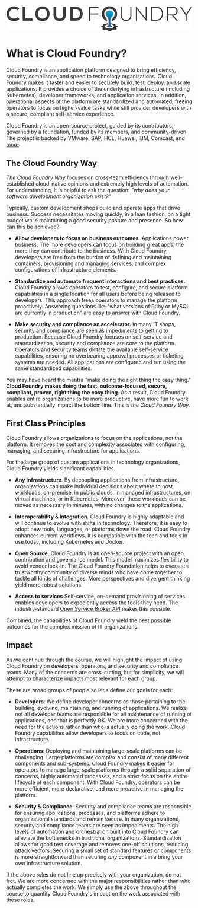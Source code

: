 
![Cloud Foundry logo](images/CFF_Logo_rgb.png)

# What is Cloud Foundry?

Cloud Foundry is an application platform designed to bring efficiency, security, compliance, and speed to technology organizations. Cloud Foundry makes it faster and easier to securely build, test, deploy, and scale applications. It provides a choice of the underlying infrastructure (including Kubernetes), developer frameworks, and application services. In addition, operational aspects of the platform are standardized and automated, freeing operators to focus on higher-value tasks while still provider developers with a secure, compliant self-service experience.

Cloud Foundry is an open-source project, guided by its contributors, governed by a foundation, funded by its members, and community-driven. The project is backed by VMware, SAP, HCL, Huawei, IBM, Comcast, and [more](https://www.cloudfoundry.org/members/).


## The Cloud Foundry Way

_The Cloud Foundry Way_ focuses on cross-team efficiency through well-established cloud-native opinions and extremely high levels of automation. For understanding, it is helpful to ask the question: _"why does your software development organization exist?"_

Typically, custom development shops build and operate apps that drive business. Success necessitates moving quickly, in a lean fashion, on a tight budget while maintaining a good security posture and presence.  So how can this be achieved?

* **Allow developers to focus on business outcomes.** Applications power business. The more developers can focus on building great apps, the more they can contribute to the business. With Cloud Foundry, developers are free from the burden of defining and maintaining containers, provisioning and managing services, and complex configurations of infrastructure elements.

* **Standardize and automate frequent interactions and best practices.** Cloud Foundry allows operators to test, configure, and secure platform capabilities in a single location for all users before being released to developers. This approach frees operators to manage the platform proactively. Answering questions like "what versions of Ruby or MySQL are currently in production" are easy to answer with Cloud Foundry.  

* **Make security and compliance an accelerator.** In many IT shops, security and compliance are seen as impediments to getting to production. Because Cloud Foundry focuses on self-service and standardization, security and compliance are core to the platform. Operators and security teams dictate the available self-service capabilities, ensuring no overbearing approval processes or ticketing systems are needed. All applications are configured and run using the same standardized capabilities.

You may have heard the mantra "make doing the right thing the easy thing." **Cloud Foundry makes doing the fast, outcome-focused, secure, compliant, proven, right thing the easy thing**. As a result, Cloud Foundry enables entire organizations to be more productive, have more fun to work at, and substantially impact the bottom line. This is _the Cloud Foundry Way_.

## First Class Principles

Cloud Foundry allows organizations to focus on the applications, not the platform. It removes the cost and complexity associated with configuring, managing, and securing infrastructure for applications.

For the large group of custom applications in technology organizations, Cloud Foundry yields significant capabilities. 

* **Any infrastructure**. By decoupling applications from infrastructure, organizations can make individual decisions about where to host workloads: on-premise, in public clouds, in managed infrastructures, on virtual machines, or in Kubernetes. Moreover, these workloads can be moved as necessary in minutes, with no changes to the applications.

* **Interoperability & Integration**. Cloud Foundry is highly adaptable and will continue to evolve with shifts in technology. Therefore, it is easy to adopt new tools, languages, or platforms down the road. Cloud Foundry enhances current workflows. It is compatible with the tech and tools in use today, including Kubernetes and Docker. 
 
* **Open Source**. Cloud Foundry is an open-source project with an open contribution and governance model. This model maximizes flexibility to avoid vendor lock-in. The Cloud Foundry Foundation helps to oversee a trustworthy community of diverse minds who have come together to tackle all kinds of challenges. More perspectives and divergent thinking yield more robust solutions.

* **Access to services** Self-service, on-demand provisioning of services enables developers to expediently access the tools they need. The industry-standard [Open Service Broker API](https://www.openservicebrokerapi.org/) makes this possible.

Combined, the capabilities of Cloud Foundry yield the best possible outcomes for the complex mission of IT organizations.

## Impact

As we continue through the course, we will highlight the impact of using Cloud Foundry on developers, operators, and security and compliance teams. Many of the concerns are cross-cutting, but for simplicity, we will attempt to characterize impacts most relevant for each group. 

These are broad groups of people so let's define our goals for each:

- **Developers**: We define developer concerns as those pertaining to the building, evolving, maintaining, and running of applications. We realize not all developer teams are responsible for all maintenance of running of applications, and that is perfectly OK. We are more concerned with the need for the actions rather than who is actually doing the work. Cloud Foundry capabilities allow developers to focus on code, not infrastructure.

- **Operations**: Deploying and maintaining large-scale platforms can be challenging. Large platforms are complex and consist of many different components and sub-systems. Cloud Foundry makes it easier for operators to manage large-scale platforms through a solid separation of concerns, highly automated processes, and a strict focus on the entire lifecycle of each component. With Cloud Foundry, operators can be more efficient, more declarative, and more proactive in managing the platform.

- **Security & Compliance**: Security and compliance teams are responsible for ensuring applications, processes, and platforms adhere to organizational standards and remain secure. In many organizations, security and compliance teams are seen as impediments. The high levels of automation and orchestration built into Cloud Foundry can alleviate the bottlenecks in traditional organizations. Standardization allows for good test coverage and removes one-off solutions, reducing attack vectors. Securing a small set of standard features or components is more straightforward than securing _any_ component in a bring your own infrastructure solution. 

If the above roles do not line up precisely with your organization, do not fret. We are more concerned with the major responsibilities rather than who actually completes the work. We simply use the above throughout the course to quantify Cloud Foundry's impact on the work associated with these roles.